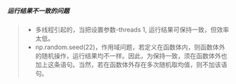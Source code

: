 ##### 运行结果不一致的问题
> - 多线程引起的，当把设置参数-threads 1, 运行结果可保持一致，但效率太低。
> - np.random.seed(22)，作用域问题，若定义在函数体内，则函数体外的随机操作，运行结果均不一样。因此，为保持一致，须在函数体外也加上这条语句。当然，若在函数体外存在多次随机取均值，则不加该语句。
